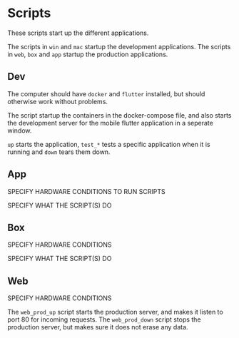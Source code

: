 # Scripts

These scripts start up the different applications.

The scripts in `win` and `mac` startup the development applications.
The scripts in `web`, `box` and `app` startup the production applications.

## Dev
The computer should have `docker` and `flutter` installed, but should otherwise work without problems.

The script startup the containers in the docker-compose file, and also starts the development server for the mobile flutter application in a seperate window.

`up` starts the application, `test_*` tests a specific application when it is running and `down` tears them down.

## App
SPECIFY HARDWARE CONDITIONS TO RUN SCRIPTS

SPECIFY WHAT THE SCRIPT(S) DO

## Box
SPECIFY HARDWARE CONDITIONS

SPECIFY WHAT THE SCRIPT(S) DO

## Web
SPECIFY HARDWARE CONDITIONS

The `web_prod_up` script starts the production server, and makes it listen to port 80 for incoming requests.
The `web_prod_down` script stops the production server, but makes sure it does not erase any data.